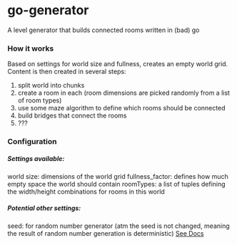 # go-generator
A level generator that builds connected rooms written in (bad) go

### How it works

Based on settings for world size and fullness, creates an empty world grid.
Content is then created in several steps:

1. split world into chunks
1. create a room in each  (room dimensions are picked randomly from a list of room types)
1. use some maze algorithm to define which rooms should be connected
1. build bridges that connect the rooms 
1. ???


### Configuration

##### Settings available:
world size: dimensions of the world grid
fullness_factor: defines how much empty space the world should contain
roomTypes: a list of tuples defining the width/height combinations for rooms in this world

##### Potential other settings:
seed: for random number generator (atm the seed is not changed, meaning the result of random number generation is deterministic)
[See Docs](https://golang.org/pkg/math/rand/)
